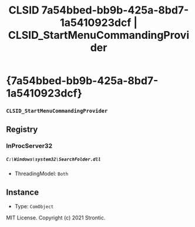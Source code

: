 ﻿---
title: "CLSID 7a54bbed-bb9b-425a-8bd7-1a5410923dcf | CLSID_StartMenuCommandingProvider"
excerpt: What is COM-Object CLSID 7a54bbed-bb9b-425a-8bd7-1a5410923dcf?
---

# {7a54bbed-bb9b-425a-8bd7-1a5410923dcf}

### `CLSID_StartMenuCommandingProvider`

## Registry


### InProcServer32

##### `C:\Windows\system32\SearchFolder.dll`
* ThreadingModel: `Both`

## Instance

* Type: `ComObject`

MIT License. Copyright (c) 2021 Strontic.


